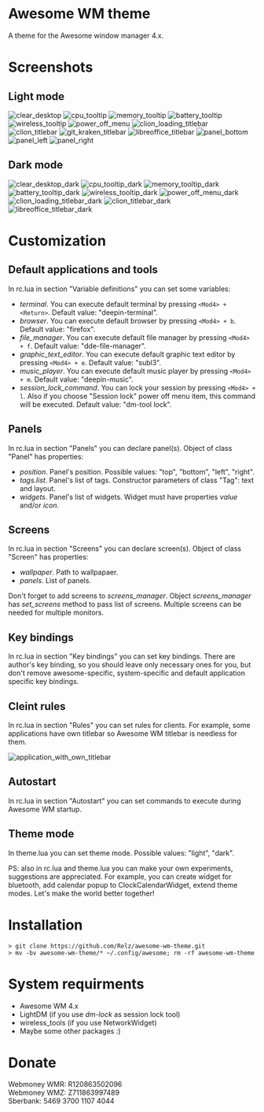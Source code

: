 # Awesome WM theme
A theme for the Awesome window manager 4.x.

# Screenshots

## Light mode

![clear_desktop](https://user-images.githubusercontent.com/15068331/65374092-87018000-dc8e-11e9-8b0a-c68f16d5f604.png)
![cpu_tooltip](https://user-images.githubusercontent.com/15068331/65374803-bfa55780-dc96-11e9-8c6e-2b48fff8cda4.png)
![memory_tooltip](https://user-images.githubusercontent.com/15068331/65374810-caf88300-dc96-11e9-87a5-0aef2d0bd354.png)
![battery_tooltip](https://user-images.githubusercontent.com/15068331/65374834-13b03c00-dc97-11e9-8f41-0224689e1495.png)
![wireless_tooltip](https://user-images.githubusercontent.com/15068331/65374846-20349480-dc97-11e9-93e1-62cc2674db5c.png)
![power_off_menu](https://user-images.githubusercontent.com/15068331/65374851-29256600-dc97-11e9-925b-5a9a39330ee2.png)
![clion_loading_titlebar](https://user-images.githubusercontent.com/15068331/65374885-8f11ed80-dc97-11e9-83b4-225fa622c844.png)
![clion_titlebar](https://user-images.githubusercontent.com/15068331/65374799-b4522c00-dc96-11e9-8049-53e857ead6ca.png)
![git_kraken_titlebar](https://user-images.githubusercontent.com/15068331/65374897-a4871780-dc97-11e9-917b-fb892873f968.png)
![libreoffice_titlebar](https://user-images.githubusercontent.com/15068331/65374904-b1a40680-dc97-11e9-897e-adc0c0f8fc07.png)
![panel_bottom](https://user-images.githubusercontent.com/15068331/65374920-d7311000-dc97-11e9-9f42-f1e066a6da8b.png)
![panel_left](https://user-images.githubusercontent.com/15068331/65374921-d8623d00-dc97-11e9-9321-42facaad9dd6.png)
![panel_right](https://user-images.githubusercontent.com/15068331/65374922-db5d2d80-dc97-11e9-91e2-3721d7bf9040.png)


## Dark mode

![clear_desktop_dark](https://user-images.githubusercontent.com/15068331/65374863-4fe39c80-dc97-11e9-93ee-413251eca201.png)
![cpu_tooltip_dark](https://user-images.githubusercontent.com/15068331/65374873-71dd1f00-dc97-11e9-9d63-7c1cca7fb3f2.png)
![memory_tooltip_dark](https://user-images.githubusercontent.com/15068331/65374866-596d0480-dc97-11e9-889c-7e5bc2a7d6ab.png)
![battery_tooltip_dark](https://user-images.githubusercontent.com/15068331/65374857-40645380-dc97-11e9-8985-832892d7cc2b.png)
![wireless_tooltip_dark](https://user-images.githubusercontent.com/15068331/65374868-612ca900-dc97-11e9-8c9b-8c2103a35426.png)
![power_off_menu_dark](https://user-images.githubusercontent.com/15068331/65374877-83262b80-dc97-11e9-853e-d62c6d0caa53.png)
![clion_loading_titlebar_dark](https://user-images.githubusercontent.com/15068331/65374894-9afdaf80-dc97-11e9-811c-14c8faf1b645.png)
![clion_titlebar_dark](https://user-images.githubusercontent.com/15068331/65374892-989b5580-dc97-11e9-9f7b-b2a11e3dc431.png)
![libreoffice_titlebar_dark](https://user-images.githubusercontent.com/15068331/65374907-b963ab00-dc97-11e9-97ab-4806b4a4a192.png)

# Customization

## Default applications and tools

In rc.lua in section "Variable definitions" you can set some variables:
+ *terminal*. You can execute default terminal by pressing `<Mod4> + <Return>`. Default value: "deepin-terminal".
+ *browser*. You can execute default browser by pressing `<Mod4> + b`. Default value: "firefox".
+ *file_manager*. You can execute default file manager by pressing `<Mod4> + f`. Default value: "dde-file-manager".
+ *graphic_text_editor*. You can execute default graphic text editor by pressing `<Mod4> + e`. Default value: "subl3".
+ *music_player*. You can execute default music player by pressing `<Mod4> + m`. Default value: "deepin-music".
+ *session_lock_command*. You can lock your session by pressing `<Mod4> + l`. Also if you choose "Session lock" power off menu item, this command will be executed. Default value: "dm-tool lock".

## Panels

In rc.lua in section "Panels" you can declare panel(s). Object of class "Panel" has properties:
+ *position*. Panel's position. Possible values: "top", "bottom", "left", "right".
+ *tags.list*. Panel's list of tags. Constructor parameters of class "Tag": text and layout.
+ *widgets*. Panel's list of widgets. Widget must have properties *value* and/or *icon*.

## Screens

In rc.lua in section "Screens" you can declare screen(s). Object of class "Screen" has properties:

+ *wallpaper*. Path to wallpapaer.
+ *panels*. List of panels.

Don't forget to add screens to *screens_manager*. Object *screens_manager* has *set_screens* method to pass list of screens. Multiple screens can be needed for multiple monitors.

## Key bindings

In rc.lua in section "Key bindings" you can set key bindings. There are author's key binding, so you should leave only necessary ones for you, but don't remove awesome-specific, system-specific and default application specific key bindings.

## Cleint rules

In rc.lua in section "Rules" you can set rules for clients. For example, some applications have own titlebar so Awesome WM titlebar is needless for them.

![application_with_own_titlebar](https://user-images.githubusercontent.com/15068331/65379046-78d15500-dcca-11e9-95d2-b570c4a10e0e.png)

## Autostart

In rc.lua in section "Autostart" you can set commands to execute during Awesome WM startup.

## Theme mode

In theme.lua you can set theme mode. Possible values: "light", "dark".

PS: also in rc.lua and theme.lua you can make your own experiments, suggestions are appreciated. For example, you can create widget for bluetooth, add calendar popup to ClockCalendarWidget, extend theme modes. Let's make the world better together!

# Installation

```
> git clone https://github.com/Relz/awesome-wm-theme.git
> mv -bv awesome-wm-theme/* ~/.config/awesome; rm -rf awesome-wm-theme
```

# System requirments

+ Awesome WM 4.x
+ LightDM (if you use *dm-lock* as session lock tool)
+ wireless_tools (if you use NetworkWidget)
+ Maybe some other packages :)

# Donate

Webmoney WMR: R120863502096<br>
Webmoney WMZ: Z711863997489<br>
Sberbank: 5469 3700 1107 4044<br>
